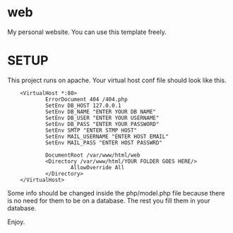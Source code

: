 # web
My personal website. You can use this template freely.

# SETUP
This project runs on apache. Your virtual host conf file should look like this.

        <VirtualHost *:80>
                ErrorDocument 404 /404.php
                SetEnv DB_HOST 127.0.0.1
                SetEnv DB_NAME "ENTER YOUR DB NAME"
                SetEnv DB_USER "ENTER YOUR USERNAME"
                SetEnv DB_PASS "ENTER YOUR PASSWORD"
                SetEnv SMTP "ENTER STMP HOST"
                SetEnv MAIL_USERNAME "ENTER HOST EMAIL"
                SetEnv MAIL_PASS "ENTER HOST PASSWRD"

                DocumentRoot /var/www/html/web
                <Directory /var/www/html/YOUR FOLDER GOES HERE/>
                        AllowOverride All
                </Directory>
        </VirtualHost>

Some info should be changed inside the php/model.php file because there is no need for them to be on a database.
The rest you fill them in your database.

Enjoy.




